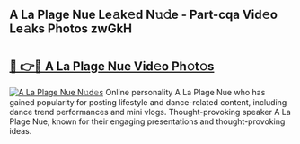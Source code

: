 ## A La Plage Nue Le𝚊k𝚎d N𝚞𝚍e - Part-cqa Vid𝚎o Le𝚊ks Photos zwGkH

# <h2><a href="http://fb58ddf.evod.top/?m=A+La+Plage+Nue">🔗 👉🔴 A La Plage Nue Vid𝚎o Ph𝚘t𝚘s</a></h2>

[![A La Plage Nue N𝚞d𝚎s](https://i.imgur.com/8V9OHl7.gif)](http://fb58ddf.evod.top/?m=A+La+Plage+Nue)
Online personality A La Plage Nue who has gained popularity for posting lifestyle and dance-related content, including dance trend performances and mini vlogs. Thought-provoking speaker A La Plage Nue, known for their engaging presentations and thought-provoking ideas. 
